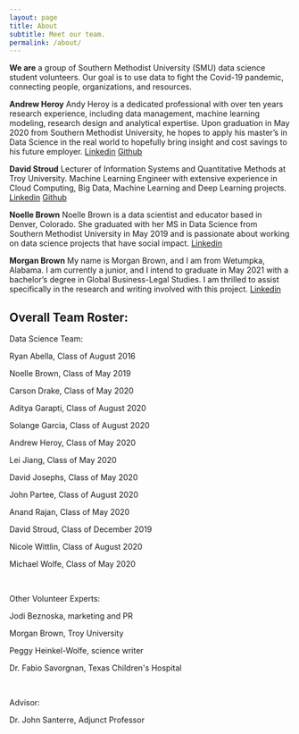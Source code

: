 ```yaml
---
layout: page
title: About
subtitle: Meet our team.
permalink: /about/
---
```

**We are** a group of Southern Methodist University (SMU) data science student volunteers. Our goal is to use data to fight the Covid-19 pandemic, connecting people, organizations, and resources. 


**Andrew Heroy**
Andy Heroy is a dedicated professional with over ten years research experience, including data management, machine learning modeling, research design and analytical expertise.  Upon graduation in May 2020 from Southern Methodist University, he hopes to apply his master’s in Data Science in the real world to hopefully bring insight and cost savings to his future employer.
[Linkedin](https://www.linkedin.com/in/andyheroy/)
[Github](https://github.com/Landcruiser87)

**David Stroud**
Lecturer of Information Systems and Quantitative Methods at Troy University. Machine Learning Engineer with extensive experience in Cloud Computing, Big Data, Machine Learning and Deep Learning projects.
[Linkedin](https://www.linkedin.com/in/davidstroudai/)
[Github](https://github.com/davestroud)

**Noelle Brown**
Noelle Brown is a data scientist and educator based in Denver, Colorado. She graduated with her MS in Data Science from Southern Methodist University in May 2019 and is passionate about working on data science projects that have social impact.
[Linkedin](https://www.linkedin.com/in/noelleb1/)

**Morgan Brown**
My name is Morgan Brown, and I am from Wetumpka, Alabama. I am currently a junior, and I intend to graduate in May 2021 with a bachelor’s degree in Global Business-Legal Studies. I am thrilled to assist specifically in the research and writing involved with this project.
[Linkedin](http://linkedin.com/in/morgan-brown-5b8474197)

## Overall Team Roster:
Data Science Team:

Ryan Abella, Class of August 2016

Noelle Brown, Class of May 2019

Carson Drake, Class of May 2020

Aditya Garapti, Class of August 2020

Solange Garcia, Class of August 2020

Andrew Heroy, Class of May 2020

Lei Jiang, Class of May 2020

David Josephs, Class of May 2020

John Partee, Class of August 2020

Anand Rajan, Class of May 2020

David Stroud, Class of December 2019

Nicole Wittlin, Class of August 2020

Michael Wolfe, Class of May 2020

​

Other Volunteer Experts:

Jodi Beznoska, marketing and PR

Morgan Brown, Troy University

Peggy Heinkel-Wolfe, science writer

Dr. Fabio Savorgnan, Texas Children's Hospital

​

Advisor:

Dr. John Santerre, Adjunct Professor